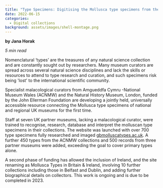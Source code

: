 ```yaml
---
title: "Type Specimens: Digitising the Mollusca type specimens from the UK and Ireland (2016-2023)"
date: 2022-06-15
categories:
  - Digital collections
background: assets/images/shell-montage.png
---
```


**by Jana Horak**

_5 min read_

Nomenclatural ‘types’ are the treasures of any natural science collection and are
constantly sought out by researchers. Many museum curators are spread across several
natural science disciplines and lack the skills or resources to attend to type research
and curation, and such specimens risk being 'lost' to the international scientific
community.

Specialist malacological curators from Amgueddfa Cymru -National Museum Wales (ACNMW)
and the Natural History Museum, London, funded by the John Ellerman Foundation are
developing a jointly held, universally accessible resource connecting the Mollusca type
specimens of national and regional UK museums for the first time.

Staff at seven UK partner museums, lacking a malacological curator, were trained to
recognise, research, database and interpret the molluscan type specimens in their
collections. The website was launched with over 700 type specimens fully researched and
imaged [gbmolluscatypes.ac.uk](https://gbmolluscatypes.ac.uk/). A further 450 types from
the ACNMW collections and 500 records from three partner museums were added, exceeding
the goal to cover primary types alone.

A second phase of funding has allowed the inclusion of Ireland, and the site renaming as
Mollusca Types in Britain & Ireland, involving 10 further collections including those in
Belfast and Dublin, and adding further biographical details on collectors. This work is
ongoing and is due to be completed in 2023.
